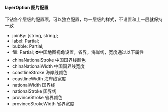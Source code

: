 #### layerOption 图片配置

下钻各个层级的配置项，可以独立配置，每一层级的样式，不设置和上一层就保持一致

- joinBy: [string, string];
- label: Partial<ILabelOption>;
- bubble: Partial<IBubbleOption>;
- fill: Partial<IFillOptions>;
  ⛔中国地图视角设置，省界，海岸线，宽度通过以下属性
- chinaNationalStroke 中国国界线颜色
- chinaNationalWidth 中国国界线宽度
- coastlineStroke 海岸线颜色
- coastlineWidth 海岸线宽度
- nationalWidth 国界线
- nationalStroke 国界线
- provinceStroke 省界颜色
- provinceStrokeWidth 省界宽度

